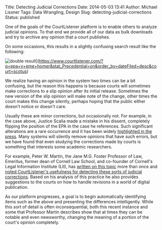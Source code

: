 Title: Detecting Judicial Corrections
Date: 2014-05-03 13:41
Author: Michael Lissner
Tags: Data Wrangling, Design
Slug: detecting-judicial-corrections
Status: published

One of the goals of the CourtListener platform is to enable others to
analyze judicial opinions. To that end we provide all of our data as
bulk downloads and try to archive any opinion that a court publishes.

On some occasions, this results in a slightly confusing search result
like the following:

![double
result]({filename}/images/double-result.png)](https://www.courtlistener.com/?q=epa+v+eme+homer&stat_Precedential=on&order_by=dateFiled+desc&court=scotus)

We realize having an opinion in the system two times can be a bit
confusing, but the reason this happens is because courts will sometimes
make corrections to a slip opinion after its initial release. Sometimes
the new version of the slip opinion will make note of the change, other
times the court makes this change silently, perhaps hoping that the
public either doesn't notice or doesn't care.

Usually these are minor corrections, but occasionally not. For example,
in the case above, Justice Scalia made a mistake in his dissent,
completely flipping the position of the EPA in the case he references.
Such significant alterations are a rare occurrence and it has been
widely [highlighted in the
press](http://talkingpointsmemo.com/dc/antonin-scalia-error-supreme-court-dissent-epa).
Many systems will silently remove opinions that have such errors, but we
have found that even studying the corrections made by courts is
something that interests some academic researchers.

For example, Peter W. Martin, the Jane M.G. Foster Professor of Law,
Emeritus, former dean of Cornell Law School, and co-founder of Cornell's
Legal Information Institute (LII), has [written on this
topic](http://citeblog.access-to-law.com/?p=107) more than once and
[noted CourtListener's usefulness for detecting these sorts of judicial
corrections](http://citeblog.access-to-law.com/?p=157). Based on his
analysis of this practice he also provides suggestions to the courts on
how to handle revisions in a world of digital publication.

As our platform progresses, a goal is to begin automatically identifying
items such as the above and presenting the differences intelligently.
While this sort of detail is often inconsequential, both this recent
instance and some that Professor Martin describes show that at times
they can be notable and even newsworthy, changing the meaning of a
portion of the court's opinion completely.

